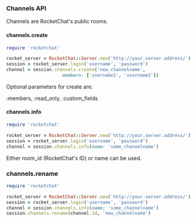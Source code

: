 ### Channels API

Channels are RocketChat's public rooms.

#### channels.create

```ruby
require 'rocketchat'

rocket_server = RocketChat::Server.new('http://your.server.address/')
session = rocket_server.login('username', 'password')
channel = session.channels.create('new_channelname',
                     members: ['username1', 'username2'])
```

Optional parameters for create are:

:members, :read_only, :custom_fields


#### channels.info

```ruby
require 'rocketchat'

rocket_server = RocketChat::Server.new('http://your.server.address/')
session = rocket_server.login('username', 'password')
channel = session.channels.info(name: 'some_channelname')
```

Either room_id (RocketChat's ID) or name can be used.


### channels.rename

```ruby
require 'rocketchat'

rocket_server = RocketChat::Server.new('http://your.server.address/')
session = rocket_server.login('username', 'password')
channel = session.channels.info(name: 'some_channelname')
session.channels.rename(channel.id, 'new_channelname')
```
